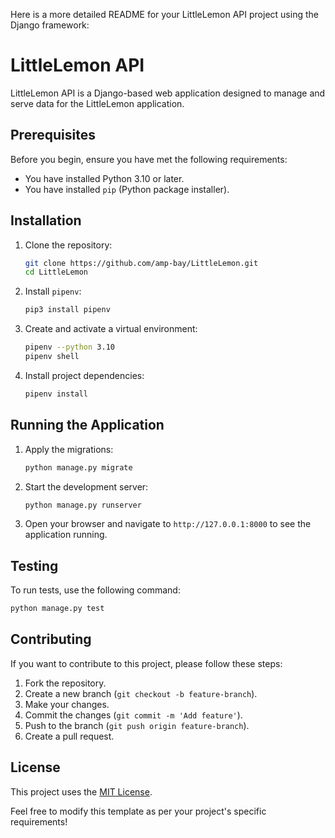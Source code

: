 Here is a more detailed README for your LittleLemon API project using the Django framework:

# LittleLemon API

LittleLemon API is a Django-based web application designed to manage and serve data for the LittleLemon application.

## Prerequisites

Before you begin, ensure you have met the following requirements:
- You have installed Python 3.10 or later.
- You have installed `pip` (Python package installer).

## Installation

1. Clone the repository:
    ```bash
    git clone https://github.com/amp-bay/LittleLemon.git
    cd LittleLemon
    ```

2. Install `pipenv`:
    ```bash
    pip3 install pipenv
    ```

3. Create and activate a virtual environment:
    ```bash
    pipenv --python 3.10
    pipenv shell
    ```

4. Install project dependencies:
    ```bash
    pipenv install
    ```

## Running the Application

1. Apply the migrations:
    ```bash
    python manage.py migrate
    ```

2. Start the development server:
    ```bash
    python manage.py runserver
    ```

3. Open your browser and navigate to `http://127.0.0.1:8000` to see the application running.

## Testing

To run tests, use the following command:
```bash
python manage.py test
```

## Contributing

If you want to contribute to this project, please follow these steps:

1. Fork the repository.
2. Create a new branch (`git checkout -b feature-branch`).
3. Make your changes.
4. Commit the changes (`git commit -m 'Add feature'`).
5. Push to the branch (`git push origin feature-branch`).
6. Create a pull request.

## License

This project uses the [MIT License](LICENSE).

Feel free to modify this template as per your project's specific requirements!
